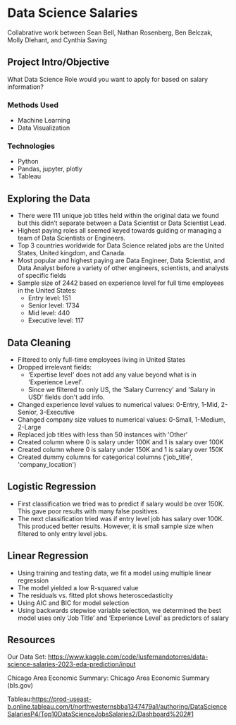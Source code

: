 # Data Science Salaries
Collabrative work between Sean Bell, Nathan Rosenberg, Ben Belczak, Molly Dlehant, and Cynthia Saving

## Project Intro/Objective
What Data Science Role would you want to apply for based on salary information? 

### Methods Used
* Machine Learning
* Data Visualization

### Technologies 
* Python
* Pandas, jupyter, plotly
* Tableau


## Exploring the Data
* There were 111 unique job titles held within the original data we found but this didn’t separate between a Data Scientist or Data Scientist Lead.
* Highest paying roles all seemed keyed towards guiding or managing a team of Data Scientists or Engineers.
* Top 3 countries worldwide for Data Science related jobs are the United States, United kingdom, and Canada.
* Most popular and highest paying are Data Engineer, Data Scientist, and Data Analyst before a variety of other engineers, scientists, and analysts of specific fields
* Sample size of 2442 based on experience level for full time employees in the United States: 
    - Entry level: 151
    - Senior level: 1734
    - Mid level:  440
    - Executive level: 117

## Data Cleaning 
- Filtered to only full-time employees living in United States
- Dropped irrelevant fields: 
    - ‘Expertise level' does not add any value beyond what is in 'Experience Level'.
    - Since we filtered to only US, the 'Salary Currency' and 'Salary in USD' fields don't add info.
- Changed experience level values to numerical values: 0-Entry, 1-Mid, 2-Senior, 3-Executive
- Changed company size values to numerical values: 0-Small, 1-Medium, 2-Large
- Replaced job titles with less than 50 instances with 'Other'
- Created column where 0 is salary under 100K and 1 is salary over 100K
- Created column where 0 is salary under 150K and 1 is salary over 150K
- Created dummy columns for categorical columns ('job_title', 'company_location')

## Logistic Regression
- First classification we tried was to predict if salary would be over 150K. This gave poor results with many false positives.
- The next classification tried was if entry level job has salary over 100K.  This produced better results. However, it is small sample size when filtered to only entry level jobs.

## Linear Regression
- Using training and testing data, we fit a model using multiple linear regression 
- The model yielded a low R-squared value
- The residuals vs. fitted plot shows heteroscedasticity
- Using AIC and BIC for model selection
- Using backwards stepwise variable selection, we determined the best model uses only ‘Job Title’ and ‘Experience Level’ as predictors of salary

## Resources
Our Data Set: https://www.kaggle.com/code/lusfernandotorres/data-science-salaries-2023-eda-prediction/input

Chicago Area Economic Summary: Chicago Area Economic Summary (bls.gov)

Tableau:https://prod-useast-b.online.tableau.com/t/northwesternsbba1347479a1/authoring/DataScienceSalariesP4/Top10DataScienceJobsSalaries2/Dashboard%202#1






